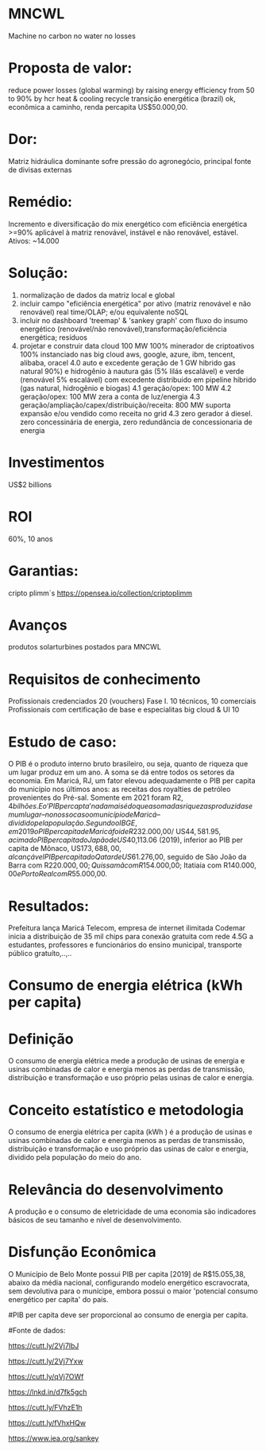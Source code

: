 # MNCWL

Machine no carbon no water no losses

# Proposta de valor: 
reduce power losses (global warming) by raising energy efficiency from 50 to 90% by hcr heat &amp; cooling recycle
transição energética (brazil) ok, econômica a caminho, renda percapita US$50.000,00.

# Dor: 
Matriz hidráulica dominante sofre pressão do agronegócio, principal fonte de divisas externas

# Remédio:
Incremento e diversificação do mix energético com eficiência energética >=90% aplicável à matriz renovável, instável e não renovável, estável.
Ativos: ~14.000

# Solução: 
1. normalização de dados da matriz local e global
2. incluir campo "eficiência energética" por ativo (matriz renovável e não renovável) real time/OLAP; e/ou equivalente noSQL
3. incluir no dashboard 'treemap' & 'sankey graph' com fluxo do insumo energético (renovável/não renovável),transformação/eficiência energética; resíduos
4. projetar e construir data cloud 100 MW 100% minerador de criptoativos 100% instanciado nas big cloud aws, google, azure, ibm, tencent, alibaba, oracel
4.0 auto e excedente geração de 1 GW hibrido gas natural 90%) e hidrogênio à nautura gás (5% lilás escalável) e verde (renovável 5% escalável) com excedente distribuido em pipeline hibrido (gas natural, hidrogênio e biogas)
4.1 geração/opex: 100 MW
4.2 geração/opex: 100 MW zera a conta de luz/energia
4.3 geração/ampliação/capex/distribuição/receita: 800 MW suporta expansão e/ou vendido como receita no grid
4.3 zero gerador á diesel. zero concessinária de energia, zero redundância de concessionaria de energia

# Investimentos
US$2 billions

# ROI
60%, 10 anos

# Garantias: 
cripto plimm´s https://opensea.io/collection/criptoplimm

# Avanços
produtos solarturbines postados para MNCWL

# Requisitos de conhecimento

Profissionais credenciados 20 (vouchers) Fase I.
10 técnicos, 10 comerciais
Profissionais com certificação de base e especialitas big cloud & UI 10

# Estudo de caso:
O PIB é o produto interno bruto brasileiro, ou seja, quanto de riqueza que um lugar produz em um ano. A soma se dá entre todos os setores da economia. Em Maricá, RJ, um fator elevou adequadamente o PIB per capita do município nos últimos anos: as receitas dos royalties de petróleo provenientes do Pré-sal. Somente em 2021 foram R$2,4 bilhões.
E o ‘PIB per capta’ nada mais é do que a soma das riquezas produzidas em um lugar – no nosso caso o município de Maricá – dividido pela população. Segundo o IBGE, em 2019 o PIB per capita de Maricá foi de R$232.000,00/ US$44,581.95, acima do PIB per capita do Japão de US$40,113.06 (2019), inferior ao PIB per capita de Mônaco, US$173,688,00, alcançável PIB per capita do Qatar de US$61.276,00, seguido de São João da Barra com R$220.000,00; Quissamã com R$154.000,00; Itatiaia com R$140.000,00 e Porto Real com R$55.000,00.

# Resultados:
Prefeitura lança Maricá Telecom, empresa de internet ilimitada
Codemar inicia a distribuição de 35 mil chips para conexão gratuita com rede 4.5G a estudantes, professores e funcionários do ensino municipal, transporte público gratuíto,..,..

# Consumo de energia elétrica (kWh per capita)
# Definição
O consumo de energia elétrica mede a produção de usinas de energia e usinas combinadas de calor e energia menos as perdas de transmissão, distribuição e transformação e uso próprio pelas usinas de calor e energia.

# Conceito estatístico e metodologia
O consumo de energia elétrica per capita (kWh ) é a produção de usinas e usinas combinadas de calor e energia menos as perdas de transmissão, distribuição e transformação e uso próprio das usinas de calor e energia, dividido pela população do meio do ano. 

# Relevância do desenvolvimento
A produção e o consumo de eletricidade de uma economia são indicadores básicos de seu tamanho e nível de desenvolvimento.

# Disfunção Econômica
O Município de Belo Monte possui PIB per capita [2019] de R$15.055,38, abaixo da média nacional, configurando modelo energético escravocrata, sem devolutiva para o munícipe, embora possui o maior 'potencial consumo energético per capita' do pais.

#PIB per capita deve ser proporcional ao consumo de energia per capita.

#Fonte de dados:

https://cutt.ly/2Vj7lbJ

https://cutt.ly/2Vj7Yxw

https://cutt.ly/qVj7OWf

https://lnkd.in/d7fk5gch

https://cutt.ly/FVhzE1h

https://cutt.ly/fVhxHQw

https://www.iea.org/sankey
